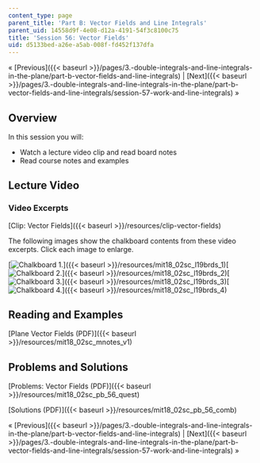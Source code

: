 ```yaml
---
content_type: page
parent_title: 'Part B: Vector Fields and Line Integrals'
parent_uid: 14558d9f-4e08-d12a-4191-54f3c8100c75
title: 'Session 56: Vector Fields'
uid: d5133bed-a26e-a5ab-008f-fd452f137dfa
---
```


« [Previous]({{< baseurl >}}/pages/3.-double-integrals-and-line-integrals-in-the-plane/part-b-vector-fields-and-line-integrals) | [Next]({{< baseurl >}}/pages/3.-double-integrals-and-line-integrals-in-the-plane/part-b-vector-fields-and-line-integrals/session-57-work-and-line-integrals) »

Overview
--------

In this session you will:

*   Watch a lecture video clip and read board notes
*   Read course notes and examples

Lecture Video
-------------

### Video Excerpts

[Clip: Vector Fields]({{< baseurl >}}/resources/clip-vector-fields)

The following images show the chalkboard contents from these video excerpts. Click each image to enlarge.

[![Chalkboard 1.](BASEURL_PLACEHOLDER/resources/mit18_02sc_l19brds_1a)]({{< baseurl >}}/resources/mit18_02sc_l19brds_1)[![Chalkboard 2.](BASEURL_PLACEHOLDER/resources/mit18_02sc_l19brds_2a)]({{< baseurl >}}/resources/mit18_02sc_l19brds_2)[![Chalkboard 3.](BASEURL_PLACEHOLDER/resources/mit18_02sc_l19brds_3a)]({{< baseurl >}}/resources/mit18_02sc_l19brds_3)[![Chalkboard 4.](BASEURL_PLACEHOLDER/resources/mit18_02sc_l19brds_4a)]({{< baseurl >}}/resources/mit18_02sc_l19brds_4)

Reading and Examples
--------------------

[Plane Vector Fields (PDF)]({{< baseurl >}}/resources/mit18_02sc_mnotes_v1)

Problems and Solutions
----------------------

[Problems: Vector Fields (PDF)]({{< baseurl >}}/resources/mit18_02sc_pb_56_quest)

[Solutions (PDF)]({{< baseurl >}}/resources/mit18_02sc_pb_56_comb)

« [Previous]({{< baseurl >}}/pages/3.-double-integrals-and-line-integrals-in-the-plane/part-b-vector-fields-and-line-integrals) | [Next]({{< baseurl >}}/pages/3.-double-integrals-and-line-integrals-in-the-plane/part-b-vector-fields-and-line-integrals/session-57-work-and-line-integrals) »